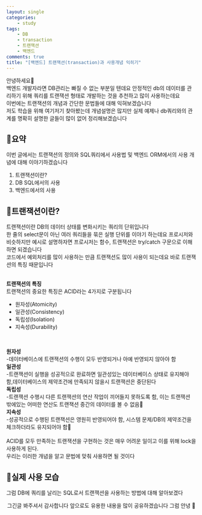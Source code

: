 ```yaml
---
layout: single
categories:
    - study
tags:
    - DB
    - transaction
    - 트랜잭션
    - 백엔드
comments: true
title: "[백엔드] 트랜잭션(transaction)과 사용개념 익히기"
---
```


안녕하세요👋<br>
백엔드 개발자라면 DB관리는 빠질 수 없는 부분일 텐데요 안정적인 db의 데이터를 관리하기 위해 쿼리를 트랜잭션 형태로 개발하는 것을 추천하고 많이 사용하는데요<br>
이번에는 트랜잭션의 개념과 간단한 문법들에 대해 익혀보겠습니다<br>
저도 학습을 위해 여기저기 찾아봤는데 개념설명은 많지만 실제 예제나 db쿼리와의 관계를 명확히 설명한 글들이 많이 없어 정리해보겠습니다<br>

## 🙏요약
이번 글에서는 트랜잭션의 정의와 SQL쿼리에서 사용법 및 백엔드 ORM에서의 사용 개념에 대해 이야기하겠습니다<br>

1. 트랜잭션이란?
2. DB SQL에서의 사용
3. 백엔드에서의 사용

## 📝트랜잭션이란?
트랜잭션이란 DB의 데이터 상태를 변화시키는 쿼리의 단위입니다<br>
한 줄의 select문이 아닌 여러 쿼리들을 묶은 실행 단위를 이야기 하는데요 프로시저와 비슷하지만 예시로 설명하자면 프로시저는 함수, 트랜잭션은 try/catch 구문으로 이해하면 되겠습니다<br>
코드에서 예외처리를 많이 사용하는 만큼 트랜잭션도 많이 사용이 되는데요 바로 트랜잭션의 특징 때문입니다<br><br>

**트랜잭션의 특징**<br>
트랜잭션의 중요한 특징은 ACID라는 4가지로 구분됩니다<br>
- 원자성(Atomicity)
- 일관성(Consistency)
- 독립성(Isolation)
- 지속성(Durability)
<br>

**원자성**<br>
-데이터베이스에 트랜잭션의 수행이 모두 반영되거나 아예 반영되지 않아야 함<br>
**일관성**<br>
-트랜잭션이 실행을 성공적으로 완료하면 일관성있는 데이터베이스 상태로 유지해야 함,데이터베이스의 제약조건에 만족되지 않을시 트랜잭션은 중단된다<br>
**독립성**<br>
-트랜잭션 수행시 다른 트랜잭션의 연산 작업이 끼어들지 못하도록 함, 이는 트랜잭션 밖에있는 어떠한 연산도 트랜잭션 중간의 데이터를 볼 수 없음<br>
**지속성**<br>
-성공적으로 수행된 트랜잭션은 영원히 반영되어야 함, 시스템 문제/DB의 제약조건을 체크하더라도 유지되어야 함<br>
<br>
ACID를 모두 만족하는 트랜잭션을 구현하는 것은 매우 어려운 일이고 이를 위해 lock을 사용하게 된다.<br>
우리는 이러한 개념을 알고 문법에 맞춰 사용하면 될 것이다<br>




## 👀실제 사용 모습
그럼 DB에 쿼리를 날리는 SQL로서 트랜잭션을 사용하는 방법에 대해 알아보겠다<br>


<center>그긴글 봐주셔서 감사합니다 앞으로도 유용한 내용을 많이 공유하겠습니다 그럼 안녕 👋</center>